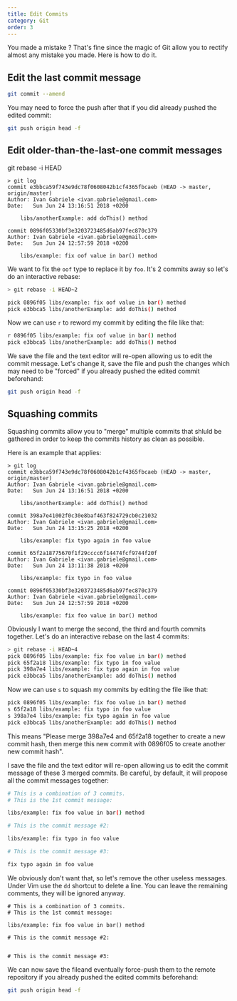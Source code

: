 ```yaml
---
title: Edit Commits
category: Git
order: 3
---
```


You made a mistake ? That's fine since the magic of Git allow you to rectify almost any mistake you made. Here is how to do it.

## Edit the last commit message

```bash
git commit --amend
```

You may need to force the push after that if you did already pushed the edited commit:

```bash
git push origin head -f
```

## Edit older-than-the-last-one commit messages

git rebase -i HEAD

```
> git log
commit e3bbca59f743e9dc78f0608042b1cf4365fbcaeb (HEAD -> master, origin/master)
Author: Ivan Gabriele <ivan.gabriele@gmail.com>
Date:   Sun Jun 24 13:16:51 2018 +0200

    libs/anotherExample: add doThis() method

commit 0896f05330bf3e3203723485d6ab97fec870c379
Author: Ivan Gabriele <ivan.gabriele@gmail.com>
Date:   Sun Jun 24 12:57:59 2018 +0200

    libs/example: fix oof value in bar() method
```

We want to fix the `oof` type to replace it by `foo`. It's 2 commits away so let's do an interactive rebase:

```bash
> git rebase -i HEAD~2
```

```bash
pick 0896f05 libs/example: fix oof value in bar() method
pick e3bbca5 libs/anotherExample: add doThis() method
```

Now we can use `r` to reword my commit by editing the file like that:

```bash
r 0896f05 libs/example: fix oof value in bar() method
pick e3bbca5 libs/anotherExample: add doThis() method
```

We save the file and the text editor will re-open allowing us to edit the commit message. Let's change it, save the file and push the changes which may need to be "forced" if you already pushed the edited commit beforehand:

```bash
git push origin head -f
```

## Squashing commits

Squashing commits allow you to "merge" multiple commits that shluld be gathered in order to keep the commits history as clean as possible.

Here is an example that applies:

```
> git log
commit e3bbca59f743e9dc78f0608042b1cf4365fbcaeb (HEAD -> master, origin/master)
Author: Ivan Gabriele <ivan.gabriele@gmail.com>
Date:   Sun Jun 24 13:16:51 2018 +0200

    libs/anotherExample: add doThis() method

commit 398a7e41002f0c30e8baf463f824729cb0c21032
Author: Ivan Gabriele <ivan.gabriele@gmail.com>
Date:   Sun Jun 24 13:15:25 2018 +0200

    libs/example: fix typo again in foo value

commit 65f2a18775670f1f29cccc6f14474fcf9744f20f
Author: Ivan Gabriele <ivan.gabriele@gmail.com>
Date:   Sun Jun 24 13:11:38 2018 +0200

    libs/example: fix typo in foo value

commit 0896f05330bf3e3203723485d6ab97fec870c379
Author: Ivan Gabriele <ivan.gabriele@gmail.com>
Date:   Sun Jun 24 12:57:59 2018 +0200

    libs/example: fix foo value in bar() method
```

Obviously I want to merge the second, the third and fourth commits together. Let's do an interactive rebase on the last 4 commits:

```bash
> git rebase -i HEAD~4
pick 0896f05 libs/example: fix foo value in bar() method
pick 65f2a18 libs/example: fix typo in foo value
pick 398a7e4 libs/example: fix typo again in foo value
pick e3bbca5 libs/anotherExample: add doThis() method
```

Now we can use `s` to squash my commits by editing the file like that:

```bash
pick 0896f05 libs/example: fix foo value in bar() method
s 65f2a18 libs/example: fix typo in foo value
s 398a7e4 libs/example: fix typo again in foo value
pick e3bbca5 libs/anotherExample: add doThis() method
```

This means "Please merge 398a7e4 and 65f2a18 together to create a new commit hash, then merge this new commit with 0896f05 to create another new commit hash".

I save the file and the text editor will re-open allowing us to edit the commit message of these 3 merged commits. Be careful, by default, it will propose all the commit messages together:

```bash
# This is a combination of 3 commits.
# This is the 1st commit message:

libs/example: fix foo value in bar() method

# This is the commit message #2:

libs/example: fix typo in foo value

# This is the commit message #3:

fix typo again in foo value
```

We obviously don't want that, so let's remove the other useless messages. Under Vim use the `dd` shortcut to delete a line. You can leave the remaining comments, they will be ignored anyway.

```
# This is a combination of 3 commits.
# This is the 1st commit message:

libs/example: fix foo value in bar() method

# This is the commit message #2:


# This is the commit message #3:
```

We can now save the fileand eventually force-push them to the remote repository if you already pushed the edited commits beforehand:

```bash
git push origin head -f
```

